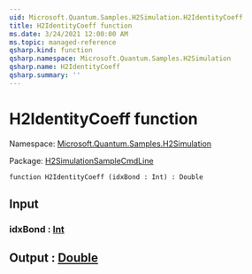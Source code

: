 ```yaml
---
uid: Microsoft.Quantum.Samples.H2Simulation.H2IdentityCoeff
title: H2IdentityCoeff function
ms.date: 3/24/2021 12:00:00 AM
ms.topic: managed-reference
qsharp.kind: function
qsharp.namespace: Microsoft.Quantum.Samples.H2Simulation
qsharp.name: H2IdentityCoeff
qsharp.summary: ''
---
```


# H2IdentityCoeff function

Namespace: [Microsoft.Quantum.Samples.H2Simulation](xref:Microsoft.Quantum.Samples.H2Simulation)

Package: [H2SimulationSampleCmdLine](https://nuget.org/packages/H2SimulationSampleCmdLine)




```qsharp
function H2IdentityCoeff (idxBond : Int) : Double
```


## Input

### idxBond : [Int](xref:microsoft.quantum.lang-ref.int)





## Output : [Double](xref:microsoft.quantum.lang-ref.double)

